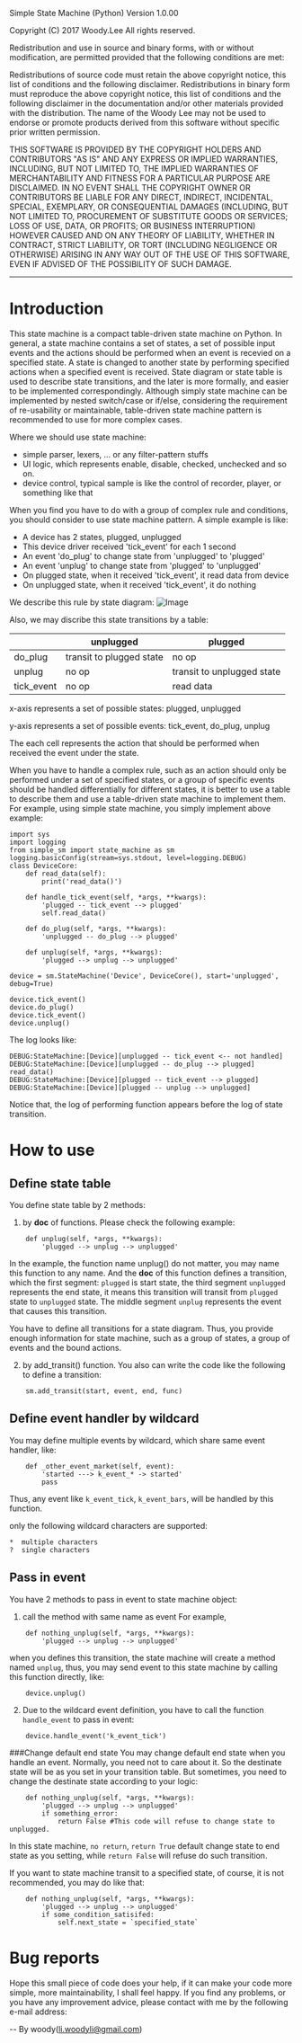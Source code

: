 Simple State Machine (Python) Version 1.0.00

Copyright (C) 2017 Woody.Lee All rights reserved.

Redistribution and use in source and binary forms, with or without modification, are permitted provided that the following conditions are met:

Redistributions of source code must retain the above copyright notice, this list of conditions and the following disclaimer.
Redistributions in binary form must reproduce the above copyright notice, this list of conditions and the following disclaimer in the documentation and/or other materials provided with the distribution.
The name of the Woody Lee may not be used to endorse or promote products derived from this software without specific prior written permission.

THIS SOFTWARE IS PROVIDED BY THE COPYRIGHT HOLDERS AND CONTRIBUTORS "AS IS" AND ANY EXPRESS OR IMPLIED WARRANTIES, INCLUDING, BUT NOT LIMITED TO, THE IMPLIED WARRANTIES OF MERCHANTABILITY AND FITNESS FOR A PARTICULAR PURPOSE ARE DISCLAIMED. IN NO EVENT SHALL THE COPYRIGHT OWNER OR CONTRIBUTORS BE LIABLE FOR ANY DIRECT, INDIRECT, INCIDENTAL, SPECIAL, EXEMPLARY, OR CONSEQUENTIAL DAMAGES (INCLUDING, BUT NOT LIMITED TO, PROCUREMENT OF SUBSTITUTE GOODS OR SERVICES; LOSS OF USE, DATA, OR PROFITS; OR BUSINESS INTERRUPTION) HOWEVER CAUSED AND ON ANY THEORY OF LIABILITY, WHETHER IN CONTRACT, STRICT LIABILITY, OR TORT (INCLUDING NEGLIGENCE OR OTHERWISE) ARISING IN ANY WAY OUT OF THE USE OF THIS SOFTWARE, EVEN IF ADVISED OF THE POSSIBILITY OF SUCH DAMAGE.

---

# Introduction
This state machine is a compact table-driven state machine on Python. In general, a state machine contains a set of states, a set of possible input events and the actions should be performed when an event is recevied on a specified state. A state is changed to another state by performing specified actions when a specified event is received. State diagram or state table is used to describe state transitions, and the later is more formally, and easier to be implemented correspondingly. Although simply state machine can be implemented by nested switch/case or if/else, considering the requirement of re-usability or maintainable, table-driven state machine pattern is recommended to use for more complex cases.

Where we should use state machine:

* simple parser, lexers, ... or any filter-pattern stuffs
* UI logic, which represents enable, disable, checked, unchecked and so on.
* device control, typical sample is like the control of recorder, player, or something like that

When you find you have to do with a group of complex rule and conditions, you should consider to use state machine pattern. A simple example is like:

* A device has 2 states, plugged, unplugged
* This device driver received 'tick_event' for each 1 second
* An event 'do_plug' to change state from 'unplugged' to 'plugged'
* An event 'unplug' to change state from 'plugged' to 'unplugged'
* On plugged state, when it received 'tick_event', it read data from device
* On unplugged state, when it received 'tick_event', it do nothing

We describe this rule by state diagram:
![Image](./state_diagram.png) 

Also, we may discribe this state transitions by a table:

|  	| unplugged 	| plugged 	|
|------------	|--------------------------	|----------------------------	|
| do_plug 	| transit to plugged state 	| no op 	|
| unplug 	| no op 	| transit to unplugged state 	|
| tick_event 	| no op 	| read data 	|

x-axis represents a set of possible states: plugged, unplugged

y-axis represents a set of possible events: tick_event, do_plug, unplug

The each cell represents the action that should be performed when received the event under the state.

When you have to handle a complex rule, such as an action should only be performed under a set of specified states, or a group of specific events should be handled differentially for different states, it is better to use a table to describe them and use a table-driven state machine to implement them. For example, using simple state machine, you simply implement above example:
```
import sys
import logging
from simple_sm import state_machine as sm
logging.basicConfig(stream=sys.stdout, level=logging.DEBUG)
class DeviceCore:
    def read_data(self):
        print('read_data()')

    def handle_tick_event(self, *args, **kwargs):
        'plugged -- tick_event --> plugged'
        self.read_data()

    def do_plug(self, *args, **kwargs):
        'unplugged -- do_plug --> plugged'

    def unplug(self, *args, **kwargs):
        'plugged --> unplug --> unplugged'

device = sm.StateMachine('Device', DeviceCore(), start='unplugged', debug=True)

device.tick_event()
device.do_plug()
device.tick_event()
device.unplug()
```

The log looks like:
```
DEBUG:StateMachine:[Device][unplugged -- tick_event <-- not handled]
DEBUG:StateMachine:[Device][unplugged -- do_plug --> plugged]
read_data()
DEBUG:StateMachine:[Device][plugged -- tick_event --> plugged]
DEBUG:StateMachine:[Device][plugged -- unplug --> unplugged]
```
Notice that, the log of performing function appears before the log of state transition.

# How to use
## Define state table
You define state table by 2 methods:

1) by __doc__ of functions.
Please check the following example:
```
	def unplug(self, *args, **kwargs):
		'plugged --> unplug --> unplugged'

```
In the example, the function name unplug() do not matter, you may name this function to any name. And the __doc__ of this function defines a transition, which the first segment: `plugged` is start state, the third segment `unplugged` represents the end state, it means this transition will transit from `plugged` state to `unplugged` state. The middle segment `unplug` represents the event that causes this transition.

You have to define all transitions for a state diagram. Thus, you provide enough information for state machine, such as a group of states, a group of events and the bound actions.

2) by add_transit() function.
You also can write the code like the following to define a transition:
```
	sm.add_transit(start, event, end, func)
```

## Define event handler by wildcard
You may define multiple events by wildcard, which share same event handler, like:
```
    def _other_event_market(self, event):
        'started ---> k_event_* -> started'
        pass
```

Thus, any event like `k_event_tick`, `k_event_bars`, will be handled by this function.

only the following wildcard characters are supported:
```
*  multiple characters
?  single characters
```

## Pass in event
You have 2 methods to pass in event to state machine object:

1) call the method with same name as event
For example,
```
	def nothing_unplug(self, *args, **kwargs):
		'plugged --> unplug --> unplugged'
```
when you defines this transition, the state machine will create a method named `unplug`, thus, you
may send event to this state machine by calling this function directly, like:
```
	device.unplug()
```

2) Due to the wildcard event definition, you have to call the function `handle_event` to pass in event:
```
	device.handle_event('k_event_tick')
```

###Change default end state
You may change default end state when you handle an event. Normally, you need not to care about it. So the destinate state will be as you set in your transition table. But sometimes, you need to change the destinate state according to your logic:
```
	def nothing_unplug(self, *args, **kwargs):
		'plugged --> unplug --> unplugged'
		if something_error:
			return False #This code will refuse to change state to unplugged.
```
In this state machine, `no return`, `return True` default change state to end state as you setting, while `return False` will refuse do such transition.

If you want to state machine transit to a specified state, of course, it is not recommended, you may do like that:
```
	def nothing_unplug(self, *args, **kwargs):
		'plugged --> unplug --> unplugged'
		if some_condition_satisifed:
			self.next_state = `specified_state`
```
# Bug reports

Hope this small piece of code does your help, if it can make your code more simple, more maintainability, I shall feel happy. If you find any problems, or you have any improvement advice, please contact with me by the following e-mail address:

-- By woody(li.woodyli@gmail.com)




